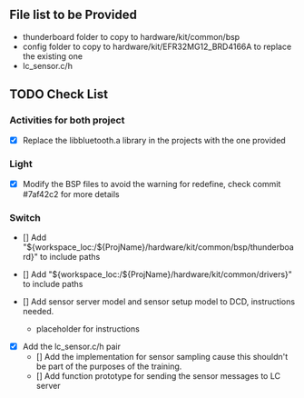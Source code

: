 ## File list to be Provided

- thunderboard folder to copy to hardware/kit/common/bsp
- config folder to copy to hardware/kit/EFR32MG12_BRD4166A to replace the
  existing one
- lc_sensor.c/h

## TODO Check List

### Activities for both project

- [x] Replace the libbluetooth.a library in the projects with the one provided

### Light

- [x] Modify the BSP files to avoid the warning for redefine, check commit
      #7af42c2 for more details

### Switch

- [] Add "${workspace_loc:/${ProjName}/hardware/kit/common/bsp/thunderboard}" to
  include paths
- [] Add "${workspace_loc:/${ProjName}/hardware/kit/common/drivers}" to include
  paths
- [] Add sensor server model and sensor setup model to DCD, instructions needed.

  - placeholder for instructions

- [x] Add the lc_sensor.c/h pair
  - [] Add the implementation for sensor sampling cause this shouldn't be part
    of the purposes of the training.
  - [] Add function prototype for sending the sensor messages to LC server
